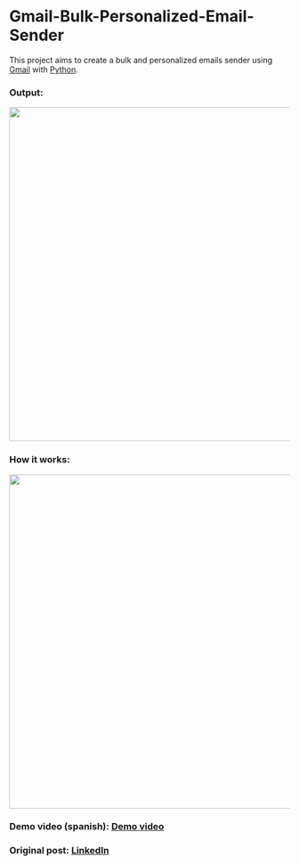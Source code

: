 # Gmail-Bulk-Personalized-Email-Sender
This project aims to create a bulk and personalized emails sender using [Gmail](https://mail.google.com/) with [Python](https://www.python.org/).

### Output:
<img src="https://user-images.githubusercontent.com/64377961/206591685-98ac05e0-bc96-4c5e-9963-c512eee24442.png" height="600">

### How it works:
<img src="https://user-images.githubusercontent.com/64377961/206592276-3d108d3c-a2a9-4ba4-9fdd-26d001da04df.png" height="600">

### Demo video (spanish): [Demo video](https://vm.tiktok.com/ZMFbCLu2q)

### Original post: [LinkedIn](https://www.linkedin.com/feed/update/urn:li:activity:7006648503217082368/)
